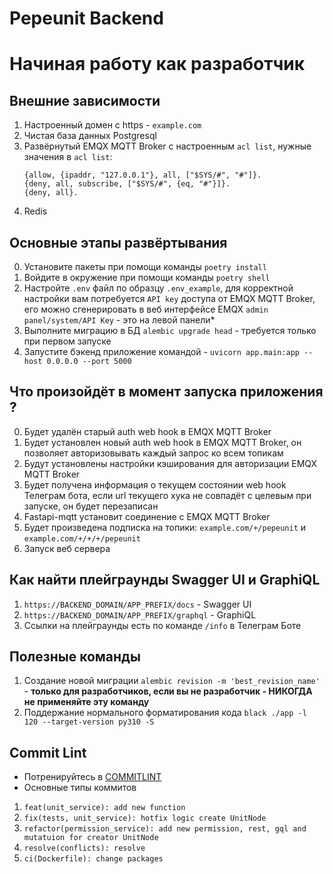 # Pepeunit Backend

# Начиная работу как разработчик

## Внешние зависимости
1. Настроенный домен с https - `example.com`
2. Чистая база данных Postgresql
3. Развёрнутый EMQX MQTT Broker c настроенным `acl list`, нужные значения в `acl list`:
    ```
    {allow, {ipaddr, "127.0.0.1"}, all, ["$SYS/#", "#"]}.
    {deny, all, subscribe, ["$SYS/#", {eq, "#"}]}.
    {deny, all}.
    ```
4. Redis

## Основные этапы развёртывания
0. Установите пакеты при помощи команды `poetry install`
1. Войдите в окружение при помощи команды `poetry shell`
1. Настройте `.env` файл по образцу `.env_example`, для корректной настройки вам потребуется `API key` доступа от EMQX MQTT Broker, его можно сгенерировать в веб интерфейсе EMQX `admin panel/system/API Key` - это на левой панели*
1. Выполните миграцию в БД `alembic upgrade head` - требуется только при первом запуске
1. Запустите бэкенд приложение командой - `uvicorn app.main:app --host 0.0.0.0 --port 5000`

## Что произойдёт в момент запуска приложения ?
0. Будет удалён старый auth web hook в EMQX MQTT Broker
1. Будет установлен новый auth web hook в EMQX MQTT Broker, он позволяет авторизовывать каждый запрос ко всем топикам
2. Будут установлены настройки кэширования для авторизации EMQX MQTT Broker
3. Будет получена информация о текущем состоянии web hook Телеграм бота, если url текущего хука не совпадёт с целевым при запуске, он будет перезаписан
4. Fastapi-mqtt установит соединение с EMQX MQTT Broker
5. Будет произведена подписка на топики: `example.com/+/pepeunit` и `example.com/+/+/+/pepeunit`
6. Запуск веб сервера

## Как найти плейграунды Swagger UI и GraphiQL
1. `https://BACKEND_DOMAIN/APP_PREFIX/docs` - Swagger UI
2. `https://BACKEND_DOMAIN/APP_PREFIX/graphql` - GraphiQL
3. Ссылки на плейграунды есть по команде `/info` в Телеграм Боте

## Полезные команды
1. Создание новой миграции `alembic revision -m 'best_revision_name'` - **только для разработчиков, если вы не разработчик - НИКОГДА не применяйте эту команду**
2. Поддержание нормального форматирования кода `black ./app -l 120 --target-version py310 -S`

## Commit Lint

- Потренируйтесь в [COMMITLINT](https://commitlint.io/)
- Основные типы коммитов
1. `feat(unit_service): add new function` 
2. `fix(tests, unit_service): hotfix logic create UnitNode`
3. `refactor(permission_service): add new permission, rest, gql and mutatuion for creator UnitNode`
4. `resolve(conflicts): resolve`
5. `ci(Dockerfile): change packages`
